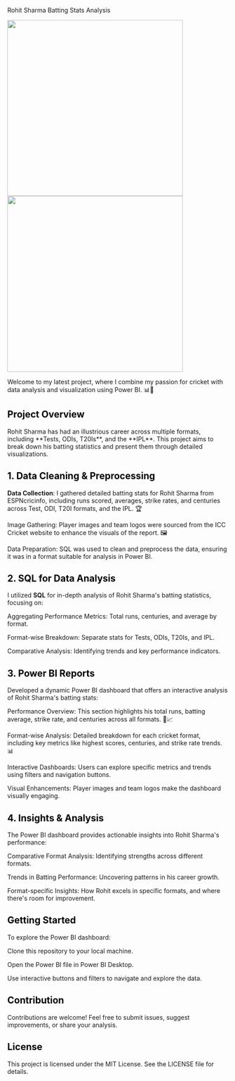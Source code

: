 Rohit Sharma Batting Stats Analysis
<p float="left"> <img src="https://github.com/user-attachments/assets/dd9de437-5604-4786-90d7-52ddd95707b9" width="400" style="margin-right: 30px;" />
<img src="![image](https://github.com/user-attachments/assets/94b9d7ca-53d2-478f-ae33-aa6bf860b980)
" width="400" style="margin-right: 30px;" />
</p>

Welcome to my latest project, where I combine my passion for cricket with data analysis and visualization using Power BI. 📊🏏

<h2 style="color:black;">Project Overview</h2> Rohit Sharma has had an illustrious career across multiple formats, including **Tests, ODIs, T20Is**, and the **IPL**. This project aims to break down his batting statistics and present them through detailed visualizations.

<h2 style="color:black;">1. Data Cleaning & Preprocessing</h2>

**Data Collection**: I gathered detailed batting stats for Rohit Sharma from ESPNcricinfo, including runs scored, averages, strike rates, and centuries across Test, ODI, T20I formats, and the IPL. 🏆

Image Gathering: Player images and team logos were sourced from the ICC Cricket website to enhance the visuals of the report. 🖼

Data Preparation: SQL was used to clean and preprocess the data, ensuring it was in a format suitable for analysis in Power BI.

<h2 style="color:black;">2. SQL for Data Analysis</h2> 

I utilized **SQL** for in-depth analysis of Rohit Sharma's batting statistics, focusing on:

Aggregating Performance Metrics: Total runs, centuries, and average by format.

Format-wise Breakdown: Separate stats for Tests, ODIs, T20Is, and IPL.

Comparative Analysis: Identifying trends and key performance indicators.

<h2 style="color:black;">3. Power BI Reports</h2>  

Developed a dynamic Power BI dashboard that offers an interactive analysis of Rohit Sharma's batting stats:

Performance Overview: This section highlights his total runs, batting average, strike rate, and centuries across all formats. 🏏📈

Format-wise Analysis: Detailed breakdown for each cricket format, including key metrics like highest scores, centuries, and strike rate trends. 📊

Interactive Dashboards: Users can explore specific metrics and trends using filters and navigation buttons.

Visual Enhancements: Player images and team logos make the dashboard visually engaging.

<h2 style="color:black;">4. Insights & Analysis</h2> 

The Power BI dashboard provides actionable insights into Rohit Sharma's performance:

Comparative Format Analysis: Identifying strengths across different formats.

Trends in Batting Performance: Uncovering patterns in his career growth.

Format-specific Insights: How Rohit excels in specific formats, and where there's room for improvement.

<h2 style="color:black;">Getting Started</h2> 

To explore the Power BI dashboard:

Clone this repository to your local machine.

Open the Power BI file in Power BI Desktop.

Use interactive buttons and filters to navigate and explore the data.

<h2 style="color:black;">Contribution</h2> Contributions are welcome! Feel free to submit issues, suggest improvements, or share your analysis. 

<h2 style="color:black;">License</h2> This project is licensed under the MIT License. See the LICENSE file for details.

